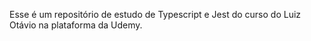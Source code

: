 Esse é um repositório de estudo de Typescript e Jest do curso do Luiz Otávio na plataforma da Udemy. 
